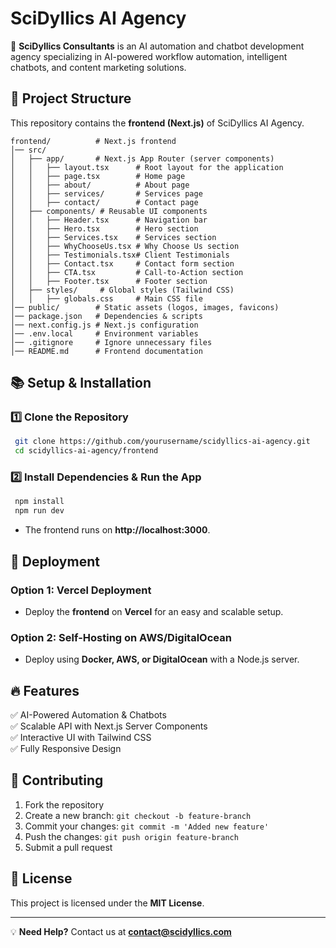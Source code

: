 # SciDyllics AI Agency

🚀 **SciDyllics Consultants** is an AI automation and chatbot development agency specializing in AI-powered workflow automation, intelligent chatbots, and content marketing solutions.

## 🏢 Project Structure

This repository contains the **frontend (Next.js)** of SciDyllics AI Agency.

```
frontend/          # Next.js frontend
│── src/
│   ├── app/       # Next.js App Router (server components)
│   │   ├── layout.tsx      # Root layout for the application
│   │   ├── page.tsx        # Home page
│   │   ├── about/          # About page
│   │   ├── services/       # Services page
│   │   ├── contact/        # Contact page
│   ├── components/ # Reusable UI components
│   │   ├── Header.tsx      # Navigation bar
│   │   ├── Hero.tsx        # Hero section
│   │   ├── Services.tsx    # Services section
│   │   ├── WhyChooseUs.tsx # Why Choose Us section
│   │   ├── Testimonials.tsx# Client Testimonials
│   │   ├── Contact.tsx     # Contact form section
│   │   ├── CTA.tsx         # Call-to-Action section
│   │   ├── Footer.tsx      # Footer section
│   ├── styles/     # Global styles (Tailwind CSS)
│   │   ├── globals.css     # Main CSS file
│── public/        # Static assets (logos, images, favicons)
│── package.json   # Dependencies & scripts
│── next.config.js # Next.js configuration
│── .env.local     # Environment variables
│── .gitignore     # Ignore unnecessary files
│── README.md      # Frontend documentation
```

## 📚 Setup & Installation

### 1️⃣ Clone the Repository
```sh
 git clone https://github.com/yourusername/scidyllics-ai-agency.git
 cd scidyllics-ai-agency/frontend
```

### 2️⃣ Install Dependencies & Run the App
```sh
 npm install
 npm run dev
```

- The frontend runs on **http://localhost:3000**.

## 🚀 Deployment

### **Option 1: Vercel Deployment**
- Deploy the **frontend** on **Vercel** for an easy and scalable setup.

### **Option 2: Self-Hosting on AWS/DigitalOcean**
- Deploy using **Docker, AWS, or DigitalOcean** with a Node.js server.

## 🔥 Features
✅ AI-Powered Automation & Chatbots  
✅ Scalable API with Next.js Server Components  
✅ Interactive UI with Tailwind CSS  
✅ Fully Responsive Design  

## 🤝 Contributing
1. Fork the repository
2. Create a new branch: `git checkout -b feature-branch`
3. Commit your changes: `git commit -m 'Added new feature'`
4. Push the changes: `git push origin feature-branch`
5. Submit a pull request

## 📝 License
This project is licensed under the **MIT License**.

---

💡 **Need Help?** Contact us at **contact@scidyllics.com**

